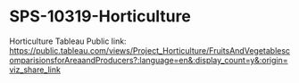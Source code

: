# SPS-10319-Horticulture
Horticulture
Tableau Public link: https://public.tableau.com/views/Project_Horticulture/FruitsAndVegetablescomparisionsforAreaandProducers?:language=en&:display_count=y&:origin=viz_share_link
